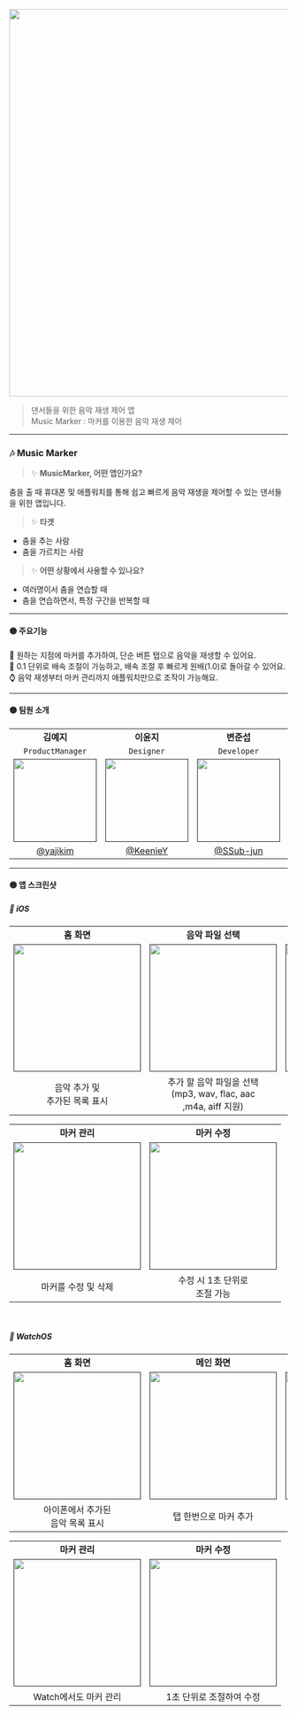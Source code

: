 <img src="https://github.com/user-attachments/assets/cab8df1c-b1b9-445c-9478-b8ff468cf1b2" width="700px;">

> 댄서들을 위한 음악 재생 제어 앱 </br>
> Music Marker : 마커를 이용한 음악 재생 제어 </br>

---


### 🎶 Music Marker
> ✨ <b>MusicMarker, 어떤 앱인가요?</b> <br>

춤을 출 때 휴대폰 및 애플워치를 통해 쉽고 빠르게 음악 재생을 제어할 수 있는 댄서들을 위한 앱입니다.
<br>
> ✨ <b> 타겟 </b> <br>

- 춤을 추는 사람 <br>
- 춤을 가르치는 사람 <br>

> ✨ <b> 어떤 상황에서 사용할 수 있나요? </b> <br>

- 여러명이서 춤을 연습할 때
- 춤을 연습하면서, 특정 구간을 반복할 때

---

#### 🟡 주요기능
📱 원하는 지점에 마커를 추가하여, 단순 버튼 탭으로 음악을 재생할 수 있어요. </br>
🔄 0.1 단위로 배속 조절이 가능하고, 배속 조절 후 빠르게 원배(1.0)로 돌아갈 수 있어요.</br>
⌚️ 음악 재생부터 마커 관리까지 애플워치만으로 조작이 가능해요. </br>

---

#### 🟡 팀원 소개
<table>
    <tr>
      <td colspan="1" align="center"><b>김예지</b></td>
      <td colspan="1" align="center"><b>이윤지</b></td>
      <td colspan="1" align="center"><b>변준섭</b></td>
      <td colspan="1" align="center"><b>강우원</b></td>
      <td colspan="1" align="center"><b>이상도</b></td>
    </tr>
    <tr>
  <td colspan="1" align="center"><code>ProductManager</code></td>
  <td colspan="1" align="center"><code>Designer</code></td>
  <td colspan="1" align="center"><code>Developer</code></td>
  <td colspan="1" align="center"><code>Developer</code></td>
  <td colspan="1" align="center"><code>Developer</code></td>
</tr>
    <tr>
      <td align="center"><a href=""><img src="https://github.com/user-attachments/assets/b621f31f-174d-4bf5-b51b-84dd8bbd31f5" width="150px;" alt=""/><br /><sub><b></b></sub></a></td>
      <td align="center"><a href=""><img src="https://github.com/user-attachments/assets/72477f63-165f-4e84-a1f1-38ec54e43830" width="150px;" alt=""/><br /><sub><b></b></sub></a></td>
      <td align="center"><a href=""><img src="https://avatars.githubusercontent.com/u/130440930?v=4" width="150px;" alt=""/><br /><sub><b></b></sub></a></td>
      <td align="center"><a href=""><img src="https://avatars.githubusercontent.com/u/82072195?v=4" width="150px;" alt=""/><br /><sub><b></b></sub></a></td>
      <td align="center"><a href=""><img src="https://github.com/user-attachments/assets/15102c50-b525-482e-9796-de49c4bbe1a3" width="150px;" alt=""/><br /><sub><b></b></sub></a></td>
    </tr>
  <tr>
      <td colspan="1" align="center"><a href="https://github.com/yajikim">@yajikim</a></td>
      <td colspan="1" align="center"><a href="https://github.com/KeenieY">@KeenieY</a></td>
      <td colspan="1" align="center"><a href="https://github.com/SSub-jun">@SSub-jun</a></td>
      <td colspan="1" align="center"><a href="https://github.com/mosiccan">@mosiccan</a></td>
      <td colspan="1" align="center"><a href="https://github.com/SANGDOLEE">@SANGDOLEE</a></td>
    </tr>
  </tbody>
</table>

---

#### 🟡 앱 스크린샷
##### 📱 iOS
<table>
  <tbody>
    <tr>
      <td colspan="1" align="center"><b>홈 화면</b></td>
      <td colspan="1" align="center"><b>음악 파일 선택</b></td>
      <td colspan="1" align="center"><b>메인 화면</b></td>
    </tr>
    <tr>
      <td align="center"><a href=""><img src="https://github.com/user-attachments/assets/5aa7eccf-3f3e-4d1d-9b46-65d146a6cdc7" width="230px;" alt=""/><br /><sub><b></b></sub></a></td>
      <td align="center"><a href=""><img src="https://github.com/user-attachments/assets/337a80ec-ad9a-4db7-b1c6-4ae7e6a55193" width="230px;" alt=""/><br /><sub><b></b></sub></a></td>
      <td align="center"><a href=""><img src="https://github.com/user-attachments/assets/5e05bca5-0a7a-42bf-b5d4-844dcbcaa51b" width="230px;" alt=""/><br /><sub><b></b></sub></a></td>
    </tr>
    <tr>
      <td colspan="1" align="center">음악 추가 및<br>추가된 목록 표시</td>
      <td colspan="1" align="center">추가 할 음악 파일을 선택<br>(mp3, wav, flac, aac<br>,m4a, aiff 지원)</td>
      <td colspan="1" align="center">음악별로 마커 추가 및<br>배속 제어</td>
    </tr>
  </tbody>
</table>
<table>
  <tbody>
    <tr>
      <td colspan="1" align="center"><b>마커 관리</b></td>
      <td colspan="1" align="center"><b>마커 수정</td>
    </tr>
    <tr>
      <td align="center"><a href=""><img src="https://github.com/user-attachments/assets/0b757723-f1be-4d21-bd37-b499f74993bc" width="230px;" alt=""/><br /><sub><b></b></sub></a></td>
      <td align="center"><a href=""><img src="https://github.com/user-attachments/assets/86818a95-c323-4c73-a3b6-aca800bfa501" width="230px;" alt=""/><br /><sub><b></b></sub></a></td>
    </tr>
         <tr>
      <td colspan="1" align="center">마커를 수정 및 삭제</td>
      <td colspan="1" align="center">수정 시 1초 단위로<br>조절 가능</td>
    </tr>
  </tbody>
</table>

<br>

##### 📱 WatchOS
<table>
  <tbody>
    <tr>
      <td colspan="1" align="center"><b>홈 화면</b></td>
      <td colspan="1" align="center"><b>메인 화면</b></td>
      <td colspan="1" align="center"><b>배속 조절</b></td>
    </tr>
    <tr>
      <td align="center"><a href=""><img src="https://github.com/user-attachments/assets/24762189-4596-44b2-bfeb-86fbf6b98107" width="230px;" alt=""/><br /><sub><b></b></sub></a></td>
      <td align="center"><a href=""><img src="https://github.com/user-attachments/assets/de045bca-1730-4676-ae3c-3fe417da1f13" width="230px;" alt=""/><br /><sub><b></b></sub></a></td>
      <td align="center"><a href=""><img src="https://github.com/user-attachments/assets/4ba44987-beff-46c4-aa0e-1ebd95abb596" width="230px;" alt=""/><br /><sub><b></b></sub></a></td>
    </tr>
     <tr>
      <td colspan="1" align="center">아이폰에서 추가된<br>음악 목록 표시</td>
      <td colspan="1" align="center">탭 한번으로 마커 추가</td>
      <td colspan="1" align="center">간편한 배속 조절</td>
    </tr>
  </tbody>
</table>

<table>
  <tbody>
    <tr>
      <td colspan="1" align="center"><b>마커 관리</b></td>
      <td colspan="1" align="center"><b>마커 수정</b></td>
    </tr>
    <tr>
      <td align="center"><a href=""><img src="https://github.com/user-attachments/assets/e1d3cbb3-1e01-4eff-a42b-e806cd29388f" width="230px;" alt=""/><br /><sub><b></b></sub></a></td>
      <td align="center"><a href=""><img src="https://github.com/user-attachments/assets/ab463003-a279-48bc-a5f8-58643a6b9129" width="230px;" alt=""/><br /><sub><b></b></sub></a></td>
    </tr>
     <tr>
      <td colspan="1" align="center">Watch에서도 마커 관리</td>
      <td colspan="1" align="center">1초 단위로 조절하여 수정</td>
    </tr>
  </tbody>
</table>



